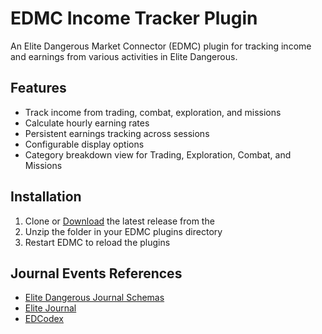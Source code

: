 # EDMC Income Tracker Plugin

An Elite Dangerous Market Connector (EDMC) plugin for tracking income and earnings from various activities in Elite Dangerous.

## Features

- Track income from trading, combat, exploration, and missions
- Calculate hourly earning rates
- Persistent earnings tracking across sessions
- Configurable display options
- Category breakdown view for Trading, Exploration, Combat, and Missions

## Installation

1. Clone or [Download](https://github.com/excalith/edmc-income-tracker/releases) the latest release from the
2. Unzip the folder in your EDMC plugins directory
3. Restart EDMC to reload the plugins

## Journal Events References
- [Elite Dangerous Journal Schemas](https://jixxed.github.io/ed-journal-schemas)
- [Elite Journal](https://elite-journal.readthedocs.io)
- [EDCodex](https://edcodex.info/?m=doc)
